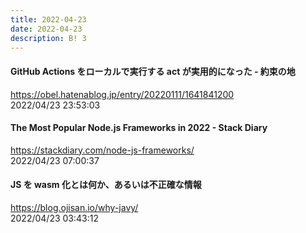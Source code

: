```yaml
---
title: 2022-04-23
date: 2022-04-23
description: B! 3
---
```


#### GitHub Actions をローカルで実行する act が実用的になった - 約束の地
https://obel.hatenablog.jp/entry/20220111/1641841200<br>
2022/04/23 23:53:03<br>


#### The Most Popular Node.js Frameworks in 2022 - Stack Diary
https://stackdiary.com/node-js-frameworks/<br>
2022/04/23 07:00:37<br>


#### JS を wasm 化とは何か、あるいは不正確な情報
https://blog.ojisan.io/why-javy/<br>
2022/04/23 03:43:12<br>


